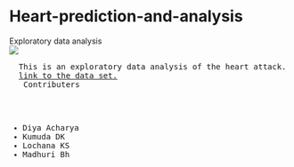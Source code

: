 # Heart-prediction-and-analysis
Exploratory data analysis
<br>  <img src="https://encrypted-tbn0.gstatic.com/images?q=tbn:ANd9GcSgc1ngfagpXVJ1omb5bFAVPxAsrvb6igRkxg&usqp=CAU"></img>
<pre>
  This is an exploratory data analysis of the heart attack.
  <a href ="https://www.kaggle.com/rashikrahmanpritom/heart-attack-analysis-prediction-dataset">link to the data set.</a>
   Contributers
   <ul>
   <li>Diya Acharya</li><li>Kumuda DK</li><li>Lochana KS</Li><li>Madhuri Bh</li>
    </ul>
</pre>
